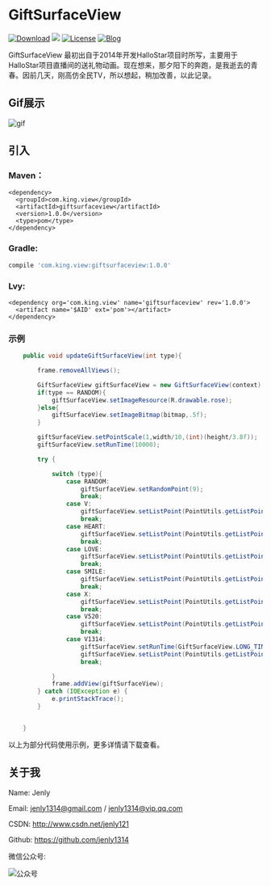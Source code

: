 
# GiftSurfaceView
[![Download](https://img.shields.io/badge/download-App-blue.svg)](blob/master/app/app-release.apk)
[![](https://jitpack.io/v/jenly1314/GiftSurfaceView.svg)](https://jitpack.io/#jenly1314/GiftSurfaceView)
[![License](https://img.shields.io/badge/license-MIT-blue.svg)](https://opensource.org/licenses/mit-license.php)
[![Blog](https://img.shields.io/badge/blog-Jenly-9933CC.svg)](http://blog.csdn.net/jenly121)

GiftSurfaceView 最初出自于2014年开发HalloStar项目时所写，主要用于HalloStar项目直播间的送礼物动画。现在想来，那夕阳下的奔跑，是我逝去的青春。因前几天，刚高仿全民TV，所以想起，稍加改善，以此记录。

## Gif展示

![gif](GIF.gif)

## 引入

### Maven：
```maven
<dependency>
  <groupId>com.king.view</groupId>
  <artifactId>giftsurfaceview</artifactId>
  <version>1.0.0</version>
  <type>pom</type>
</dependency>
```
### Gradle:
```gradle
compile 'com.king.view:giftsurfaceview:1.0.0'
```
### Lvy:
```lvy
<dependency org='com.king.view' name='giftsurfaceview' rev='1.0.0'>
  <artifact name='$AID' ext='pom'></artifact>
</dependency>
```

### 示例

```Java
    public void updateGiftSurfaceView(int type){

        frame.removeAllViews();

        GiftSurfaceView giftSurfaceView = new GiftSurfaceView(context);
        if(type == RANDOM){
            giftSurfaceView.setImageResource(R.drawable.rose);
        }else{
            giftSurfaceView.setImageBitmap(bitmap,.5f);
        }

        giftSurfaceView.setPointScale(1,width/10,(int)(height/3.8f));
        giftSurfaceView.setRunTime(10000);

        try {

            switch (type){
                case RANDOM:
                    giftSurfaceView.setRandomPoint(9);
                    break;
                case V:
                    giftSurfaceView.setListPoint(PointUtils.getListPointByResourceJson(context,ASSET_V),true);
                    break;
                case HEART:
                    giftSurfaceView.setListPoint(PointUtils.getListPointByResourceJson(context,ASSET_HEART),true);
                    break;
                case LOVE:
                    giftSurfaceView.setListPoint(PointUtils.getListPointByResourceJson(context,ASSET_LOVE));
                    break;
                case SMILE:
                    giftSurfaceView.setListPoint(PointUtils.getListPointByResourceJson(context,ASSET_SMILE));
                    break;
                case X:
                    giftSurfaceView.setListPoint(PointUtils.getListPointByResourceJson(context,ASSET_X));
                    break;
                case V520:
                    giftSurfaceView.setListPoint(PointUtils.getListPointByResourceJson(context,ASSET_V520));
                    break;
                case V1314:
                    giftSurfaceView.setRunTime(GiftSurfaceView.LONG_TIME);
                    giftSurfaceView.setListPoint(PointUtils.getListPointByResourceJson(context,ASSET_V1314));
                    break;

            }
            frame.addView(giftSurfaceView);
        } catch (IOException e) {
            e.printStackTrace();
        }


    }
```
以上为部分代码使用示例，更多详情请下载查看。


## 关于我
   Name: Jenly

   Email: jenly1314@gmail.com / jenly1314@vip.qq.com

   CSDN: http://www.csdn.net/jenly121

   Github: https://github.com/jenly1314

   微信公众号:

   ![公众号](http://olambmg9j.bkt.clouddn.com/jenly666.jpg)